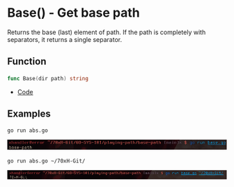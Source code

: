 # Base() - Get base path

Returns the base (last) element of path. If the path is completely with separators, it returns a single separator.

## Function

```go
func Base(dir path) string
```

* [Code](https://golang.org/src/path/filepath/path.go?s=13035:13064#L424)

## Examples

```
go run abs.go
```

![noargs](img/noargs.png)

```
go run abs.go ~/70xH-Git/
```

![withargs](img/withargs.png)
